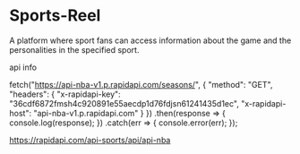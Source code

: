 # Sports-Reel
A platform where sport fans can access information about the game and the personalities in the specified sport.


api info 

fetch("https://api-nba-v1.p.rapidapi.com/seasons/", {
	"method": "GET",
	"headers": {
		"x-rapidapi-key": "36cdf6872fmsh4c920891e55aecdp1d76fdjsn61241435d1ec",
		"x-rapidapi-host": "api-nba-v1.p.rapidapi.com"
	}
})
.then(response => {
	console.log(response);
})
.catch(err => {
	console.error(err);
});

https://rapidapi.com/api-sports/api/api-nba
